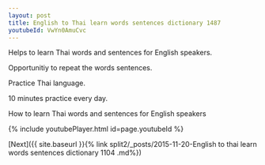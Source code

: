```yaml
---
layout: post
title: English to Thai learn words sentences dictionary 1487 
youtubeId: VwYn0AmuCvc
---
```

 
 
Helps to learn Thai words and sentences for English speakers.

Opportunitiy to repeat the words sentences. 

Practice Thai language. 
 
10 minutes practice every day. 
 
How to learn Thai words and sentences for English speakers 
 
{% include youtubePlayer.html id=page.youtubeId %}
 
 
[Next]({{ site.baseurl }}{% link  split2/_posts/2015-11-20-English to thai learn words sentences dictionary 1104 .md%})
 

